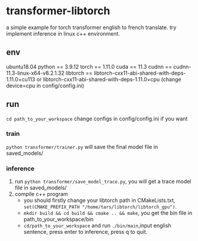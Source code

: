 # transformer-libtorch

a simple example for torch transformer english to french translate.
try implement inference in linux c++ environment.

## env

ubuntu18.04
python == 3.9.12
torch == 1.11.0
cuda == 11.3
cudnn == cudnn-11.3-linux-x64-v8.2.1.32
libtorch == libtorch-cxx11-abi-shared-with-deps-1.11.0+cu113 or libtorch-cxx11-abi-shared-with-deps-1.11.0+cpu (change device=cpu in config/config.ini)

## run

`cd path_to_your_workspace`
change configs in config/config.ini if you want

### train

`python transformer/trainer.py` will save the final model file in saved_models/

### inference

1. run `python transformer/save_model_trace.py`, you will get a trace model file in saved_models/
2. compile c++ program
   - you should firstly change your libtorch path in CMakeLists.txt, `set(CMAKE_PREFIX_PATH "/home/tars/libtorch/libtorch_gpu")`.
   - `mkdir build && cd build && cmake .. && make`, you get the bin file in path_to_your_workspace/bin
   - `cd/path_to_your_workspace` and run `./bin/main`,input english sentence, press enter to inference, press q to quit.
